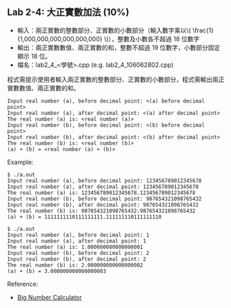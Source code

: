 ## Lab 2-4: 大正實數加法 (10%)

* 輸入：兩正實數的整數部分、正實數的小數部分（輸入數字乘以\\( \frac{1}{1,000,000,000,000,000,000} \\)），整數及小數各不超過 18 位數字
* 輸出：兩正實數數值、兩正實數的和，整數不超過 19 位數字，小數部分固定顯示 18 位。
* 檔名：lab2_4_<學號>.cpp (e.g. lab2_4_106062802.cpp)

程式需提示使用者輸入兩正實數的整數部分、正實數的小數部分，程式需輸出兩正實數數值、兩正實數的和。

```text
Input real number (a), before decimal point: <(a) before decimal point>
Input real number (a), after decimal point: <(a) after decimal point>
The real number (a) is: <real number (a)>
Input real number (b), before decimal point: <(b) before decimal point>
Input real number (b), after decimal point: <(b) after decimal point>
The real number (b) is: <real number (b)>
(a) + (b) = <real number (a) + (b)>
```

Example:

```console
$ ./a.out
Input real number (a), before decimal point: 123456789012345678
Input real number (a), after decimal point: 123456789012345678
The real number (a) is: 123456789012345678.123456789012345678
Input real number (b), before decimal point: 987654321098765432
Input real number (b), after decimal point: 987654321098765432
The real number (b) is: 987654321098765432.987654321098765432
(a) + (b) = 1111111110111111111.111111110111111110

$ ./a.out
Input real number (a), before decimal point: 1
Input real number (a), after decimal point: 1
The real number (a) is: 1.000000000000000001
Input real number (b), before decimal point: 2
Input real number (b), after decimal point: 2
The real number (b) is: 2.000000000000000002
(a) + (b) = 3.000000000000000003
```

Reference:
* [Big Number Calculator](https://www.calculator.net/big-number-calculator.html)
